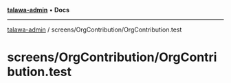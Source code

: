 [**talawa-admin**](../../../README.md) • **Docs**

***

[talawa-admin](../../../modules.md) / screens/OrgContribution/OrgContribution.test

# screens/OrgContribution/OrgContribution.test
